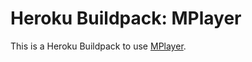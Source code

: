 Heroku Buildpack: MPlayer
=========================

This is a Heroku Buildpack to use [MPlayer](http://www.mplayerhq.hu/).
